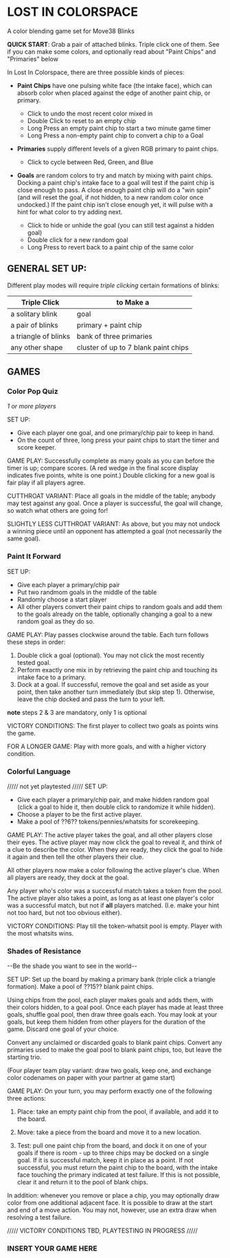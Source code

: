 # LOST IN COLORSPACE #
A color blending game set for Move38 Blinks

**QUICK START**: Grab a pair of attached blinks. Triple click one of them.
                See if you can make some colors, and optionally read about 
                "Paint Chips" and "Primaries" below

In Lost In Colorspace, there are three possible kinds of pieces:

* **Paint Chips** have one pulsing white face (the intake face), which can 
  absorb color when placed against the edge of another paint chip, or primary.
  * Click to undo the most recent color mixed in
  * Double Click to reset to an empty chip
  * Long Press an empty paint chip to start a two minute game timer
  * Long Press a non-empty paint chip to convert a chip to a Goal 

* **Primaries** supply different levels of a given RGB primary to paint chips.
  * Click to cycle between Red, Green, and Blue

* **Goals** are random colors to try and match by mixing with paint chips. 
  Docking a paint chip's intake face to a goal will test if the paint chip
  is close enough to pass. A close enough paint chip will do a "win spin" 
  (and will reset the goal, if not hidden, to a new random color once undocked.) 
  If the paint chip isn't close enough yet, it will pulse with a hint for what 
  color to try adding next.
  * Click to hide or unhide the goal (you can still test against a hidden goal)
  * Double click for a new random goal
  * Long Press to revert back to a paint chip of the same color


## GENERAL SET UP: ##
Different play modes will require *triple clicking* certain formations of blinks:

Triple Click          | to Make a
----------------------|-------------------
a solitary blink      | goal
a pair of blinks      | primary + paint chip
a triangle of blinks  | bank of three primaries
any other shape       | cluster of up to 7 blank paint chips



## GAMES ##


### Color Pop Quiz ###
*1 or more players*

SET UP: 
* Give each player one goal, and one primary/chip pair to keep in hand.
* On the count of three, long press your paint chips to start the timer and score keeper.

GAME PLAY:
Successfully complete as many goals as you can before the timer is up; compare scores.
(A red wedge in the final score display indicates five points, white is one point.)
Double clicking for a new goal is fair play if all players agree.

CUTTHROAT VARIANT:
Place all goals in the middle of the table; anybody may test against any goal. Once 
a player is successful, the goal will change, so watch what others are going for!

SLIGHTLY LESS CUTTHROAT VARIANT:
As above, but you may not undock a winning piece until an opponent has attempted
a goal (not necessarily the same goal).


### Paint It Forward ###
SET UP: 
* Give each player a primary/chip pair
* Put two randmom goals in the middle of the table 
* Randomly choose a start player 
* All other players convert their paint chips to random goals and add them to the goals 
already on the table, optionally changing a goal to a new random goal as they do so.

GAME PLAY:
Play passes clockwise around the table. Each turn follows these steps in order:
1. Double click a goal (optional). You may not click the most recently tested goal.
2. Perform exactly one mix in by retrieving the paint chip and touching its 
   intake face to a primary.
3. Dock at a goal. If successful, remove the goal and set aside as your point, then
   take another turn immediately (but skip step 1). Otherwise, leave the chip docked
   and pass the turn to your left.

**note** steps 2 & 3 are mandatory, only 1 is optional

VICTORY CONDITIONS:
The first player to collect two goals as points wins the game.

FOR A LONGER GAME:
Play with more goals, and with a higher victory condition.


### Colorful Language ###
///// not yet playtested /////
SET UP:
* Give each player a primary/chip pair, and make hidden random goal (click a goal to 
hide it, then double click to randomize it while hidden). 
* Choose a player to be the first active player.
* Make a pool of ??6?? tokens/pennies/whatsits for scorekeeping.

GAME PLAY:
The active player takes the goal, and all other players close their eyes.
The active player may now click the goal to reveal it, and think of a clue
to describe the color. When they are ready, they click the goal to hide it again
and then tell the other players their clue. 

All other players now make a color following the active player's clue. 
When all players are ready, they dock at the goal.

Any player who's color was a successful match takes a token from the pool.
The active player also takes a point, as long as at least one player's color was a
successful match, but not if **all** players matched. (I.e. make your hint not too hard,
but not too obvious either).

VICTORY CONDITIONS:
Play till the token-whatsit pool is empty. Player with the most whatsits wins.


### Shades of Resistance ###
--Be the shade you want to see in the world--

SET UP:
Set up the board by making a primary bank (triple click a triangle formation).
Make a pool of ??15?? blank paint chips.

Using chips from the pool, each player makes goals and adds them, with their colors 
hidden, to a goal pool. Once each player has made at least three goals, shuffle goal 
pool, then draw three goals each. You may look at your goals, but keep them hidden 
from other players for the duration of the game. 
Discard one goal of your choice.

Convert any unclaimed or discarded goals to blank paint chips. Convert any primaries
used to make the goal pool to blank paint chips, too, but leave the starting trio.

(Four player team play variant: draw two goals, keep one, and exchange color codenames 
on paper with your partner at game start)


GAME PLAY:
On your turn, you may perform exactly one of the following three actions:

1) Place: take an empty paint chip from the pool, if available, and add it to the board.

2) Move: take a piece from the board and move it to a new location.

3) Test: pull one paint chip from the board, and dock it on one of your goals if there
is room - up to three chips may be docked on a single goal. If it is successful match,
keep it in place as a point. If not successful, you must return the paint chip to the 
board, with the intake face touching the primary indicated at test failure. 
If this is not possible, clear it and return it to the pool of blank chips.

In addition: whenever you remove or place a chip, you may optionally draw color from 
one additional adjacent face. It is possible to draw at the start and end of a move
action. You may not, however, use an extra draw when resolving a test failure.

///// VICTORY CONDITIONS TBD, PLAYTESTING IN PROGRESS /////


### INSERT **YOUR** GAME HERE ###
